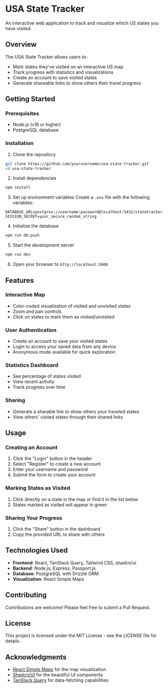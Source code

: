 # USA State Tracker

An interactive web application to track and visualize which US states you have visited.

## Overview

The USA State Tracker allows users to:
- Mark states they've visited on an interactive US map
- Track progress with statistics and visualizations
- Create an account to save visited states
- Generate shareable links to show others their travel progress

## Getting Started

### Prerequisites

- Node.js (v16 or higher)
- PostgreSQL database

### Installation

1. Clone the repository
```bash
git clone https://github.com/yourusername/usa-state-tracker.git
cd usa-state-tracker
```

2. Install dependencies
```bash
npm install
```

3. Set up environment variables
Create a `.env` file with the following variables:
```
DATABASE_URL=postgres://username:password@localhost:5432/statetracker
SESSION_SECRET=your_secure_random_string
```

4. Initialize the database
```bash
npm run db:push
```

5. Start the development server
```bash
npm run dev
```

6. Open your browser to `http://localhost:5000`

## Features

### Interactive Map
- Color-coded visualization of visited and unvisited states
- Zoom and pan controls
- Click on states to mark them as visited/unvisited

### User Authentication
- Create an account to save your visited states
- Login to access your saved data from any device
- Anonymous mode available for quick exploration

### Statistics Dashboard
- See percentage of states visited
- View recent activity
- Track progress over time

### Sharing
- Generate a sharable link to show others your traveled states
- View others' visited states through their shared links

## Usage

### Creating an Account
1. Click the "Login" button in the header
2. Select "Register" to create a new account
3. Enter your username and password
4. Submit the form to create your account

### Marking States as Visited
1. Click directly on a state in the map or find it in the list below
2. States marked as visited will appear in green

### Sharing Your Progress
1. Click the "Share" button in the dashboard
2. Copy the provided URL to share with others

## Technologies Used

- **Frontend**: React, TanStack Query, Tailwind CSS, shadcn/ui
- **Backend**: Node.js, Express, Passport.js
- **Database**: PostgreSQL with Drizzle ORM
- **Visualization**: React Simple Maps

## Contributing

Contributions are welcome! Please feel free to submit a Pull Request.

## License

This project is licensed under the MIT License - see the LICENSE file for details.

## Acknowledgments

- [React Simple Maps](https://www.react-simple-maps.io/) for the map visualization
- [Shadcn/UI](https://ui.shadcn.com/) for the beautiful UI components
- [TanStack Query](https://tanstack.com/query) for data-fetching capabilities